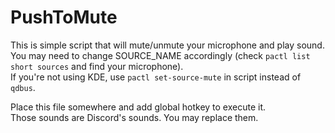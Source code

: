 # PushToMute
This is simple script that will mute/unmute your microphone and play sound. You may need to change SOURCE_NAME accordingly (check `pactl list short sources` and find your microphone). \
If you're not using KDE, use `pactl set-source-mute` in script instead of `qdbus`.

Place this file somewhere and add global hotkey to execute it. \
Those sounds are Discord's sounds. You may replace them.
